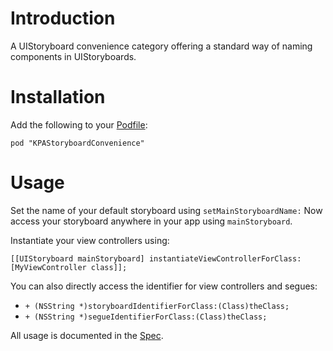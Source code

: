 # Introduction

A UIStoryboard convenience category offering a standard way of naming components in UIStoryboards.

# Installation

Add the following to your [Podfile](http://docs.cocoapods.org/podfile.html):

    pod "KPAStoryboardConvenience"

# Usage

Set the name of your default storyboard using `setMainStoryboardName:`
Now access your storyboard anywhere in your app using `mainStoryboard`. 

Instantiate your view controllers using:

    [[UIStoryboard mainStoryboard] instantiateViewControllerForClass:[MyViewController class]];

You can also directly access the identifier for view controllers and segues:

- `+ (NSString *)storyboardIdentifierForClass:(Class)theClass;`
- `+ (NSString *)segueIdentifierForClass:(Class)theClass;`

All usage is documented in the [Spec](https://github.com/klaaspieter/KPAStoryboardConvenience/blob/master/Specs/UIStoryboard_KPAConvenienceSpec.m).
